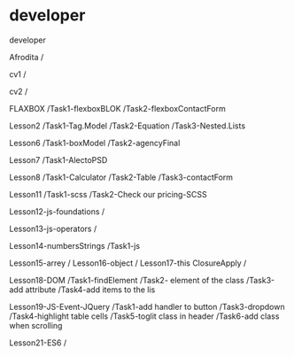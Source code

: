 # developer
developer

Afrodita
   /

cv1
   /

cv2
   /

FLAXBOX
   /Task1-flexboxBLOK
   /Task2-flexboxContactForm

Lesson2
   /Task1-Tag.Model
   /Task2-Equation
   /Task3-Nested.Lists

Lesson6
   /Task1-boxModel
   /Task2-agencyFinal

Lesson7
   /Task1-AlectoPSD

Lesson8
   /Task1-Calculator
   /Task2-Table
   /Task3-contactForm

Lesson11
   /Task1-scss
   /Task2-Check our pricing-SCSS

Lesson12-js-foundations
   /

Lesson13-js-operators
   /

Lesson14-numbersStrings
   /Task1-js

Lesson15-arrey
   / 
Lesson16-object
   /
Lesson17-this ClosureApply
   /

Lesson18-DOM
   /Task1-findElement
   /Task2- element of the class
   /Task3-add attribute
   /Task4-add items to the lis

Lesson19-JS-Event-JQuery
   /Task1-add handler to button
   /Task3-dropdown
   /Task4-highlight table cells
   /Task5-toglit class in header
   /Task6-add class when scrolling
   
Lesson21-ES6
   /
  
